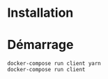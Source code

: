 # Installation 


# Démarrage 
 
 ```
 docker-compose run client yarn
 docker-compose run client
 ```

